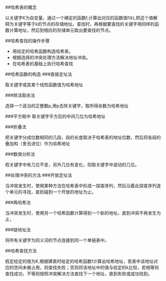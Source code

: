 ##哈希表的概念

以关键字K为自变量，通过一个确定的函数f,计算出对应的函数值f(k),把这个值解释为关键字等于k的节点的存储地址。查找时，再根据要查找的关键字用同样的函数计算地址，然后到相应的存储单元取出要查找的节点。



##哈希查找的操作步骤
- 用给定的哈希函数构造哈希表。
- 根据选择的冲突处理方法解决地址冲突。
- 在哈希表的基础上执行哈希查找




##哈希函数的构造
###直接定址法

取关键字或其某个线性函数值为哈希地址


###除法取余法

 选择一个适当的正整数p,用p去除关键字，取所得余数为哈希地址

###平方取中
取关键字平方后的中间几位为哈希地址


###折叠法

把关键字分成位数相同的几段，段的长度取决于哈希表的地址位数，然后将各段的叠加和（舍去进位）作为哈希地址


###数值分析法

 假关键字中有几位不变，另外几位有变化，则取关键字中波动的几位。



##处理冲突的方法
###开放定址法

当冲突发生时，使用某种方法在哈希表中形成一探查序列，然后沿着此探查序列逐个单元的寻找，直到碰到一个开放的地址为止。


###再哈希法

 当冲突发生时，使用另一个哈希函数计算得到一个新的地址，直到冲突不再发生为止，


###链地址法

将所有关键字为同义词的节点连接到同一个单链表中。




##哈希查找方法

假定给定的值为K,根据建表时给定的哈希函数f计算出哈希地址，若表中该地址对应的空间未被占用，则查找失败；否则将该地址中的值与给定的k比较，若相等则查找成功，不等则按照冲突解决方法查找下一个地址，直到失败或成功找到。

